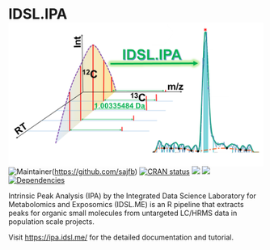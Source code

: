 # IDSL.IPA <img src='IPA_educational_files/figures/IDSL.IPA-logo.png' align="right" />

<!-- badges: start -->
![Maintainer](https://img.shields.io/badge/maintainer-Sadjad_Fakouri_Baygi-blue)(https://github.com/sajfb)
[![CRAN status](https://www.r-pkg.org/badges/version/IDSL.IPA)](https://cran.r-project.org/package=IDSL.IPA)
![](http://cranlogs.r-pkg.org/badges/IDSL.IPA?color=orange)
![](http://cranlogs.r-pkg.org/badges/grand-total/IDSL.IPA?color=brightgreen)
[![Dependencies](https://tinyverse.netlify.com/badge/IDSL.IPA)](https://cran.r-project.org/package=IDSL.IPA)
<!-- badges: end -->

Intrinsic Peak Analysis (IPA) by the Integrated Data Science Laboratory for Metabolomics and Exposomics (IDSL.ME) is an R pipeline that extracts peaks for organic small molecules from untargeted LC/HRMS data in population scale projects. 

Visit https://ipa.idsl.me/ for the detailed documentation and tutorial.